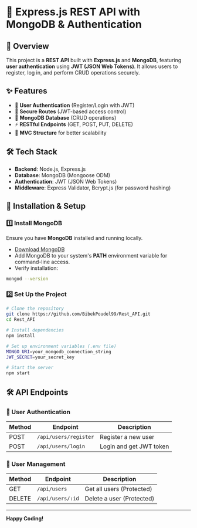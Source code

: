 # 📌 Express.js REST API with MongoDB & Authentication

## 🚀 Overview
This project is a **REST API** built with **Express.js** and **MongoDB**, featuring **user authentication** using **JWT (JSON Web Tokens)**. It allows users to register, log in, and perform CRUD operations securely.

## ✨ Features
- 📌 **User Authentication** (Register/Login with JWT)
- 🔐 **Secure Routes** (JWT-based access control)
- 📄 **MongoDB Database** (CRUD operations)
- ⚡ **RESTful Endpoints** (GET, POST, PUT, DELETE)
- 📂 **MVC Structure** for better scalability

## 🛠️ Tech Stack
- **Backend**: Node.js, Express.js
- **Database**: MongoDB (Mongoose ODM)
- **Authentication**: JWT (JSON Web Tokens)
- **Middleware**: Express Validator, Bcrypt.js (for password hashing)

## 🔧 Installation & Setup
### 1️⃣ Install MongoDB
Ensure you have **MongoDB** installed and running locally.
- [Download MongoDB](https://www.mongodb.com/try/download/community)
- Add MongoDB to your system's **PATH** environment variable for command-line access.
- Verify installation:
```bash
mongod --version
```

### 2️⃣ Set Up the Project
```bash
# Clone the repository
git clone https://github.com/BibekPoudel99/Rest_API.git
cd Rest_API

# Install dependencies
npm install

# Set up environment variables (.env file)
MONGO_URI=your_mongodb_connection_string
JWT_SECRET=your_secret_key

# Start the server
npm start
```

## 🛠️ API Endpoints
### 🔹 User Authentication
| Method | Endpoint | Description |
|--------|----------|-------------|
| POST | `/api/users/register` | Register a new user |
| POST | `/api/users/login` | Login and get JWT token |

### 🔹 User Management
| Method | Endpoint | Description |
|--------|----------|-------------|
| GET | `/api/users` | Get all users (Protected) |
| DELETE | `/api/users/:id` | Delete a user (Protected) |

---
 **Happy Coding!** 

